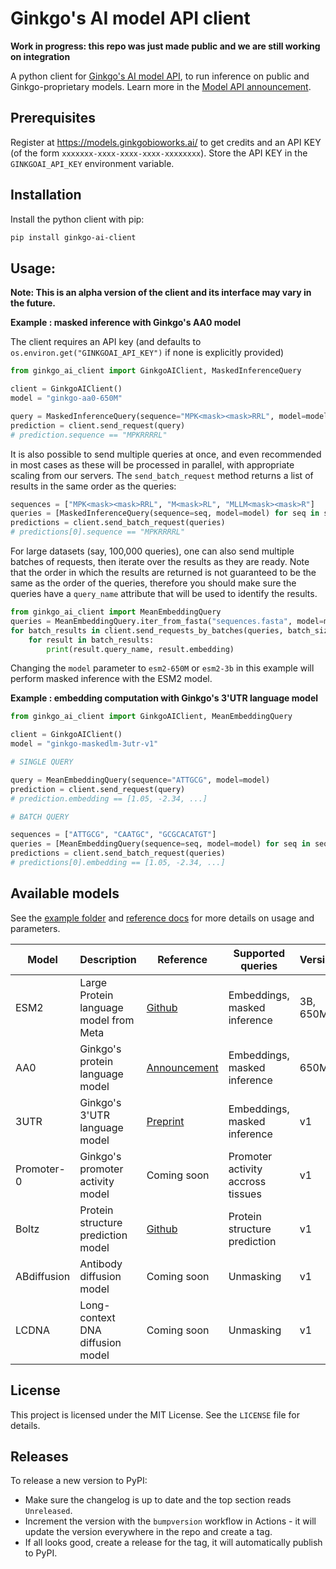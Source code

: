 # Ginkgo's AI model API client

**Work in progress: this repo was just made public and we are still working on integration**

A python client for [Ginkgo's AI model API](https://models.ginkgobioworks.ai/), to run inference on public and Ginkgo-proprietary models.
Learn more in the [Model API announcement](https://www.ginkgobioworks.com/2024/09/17/ginkgo-model-api-ai-research/).

## Prerequisites

Register at https://models.ginkgobioworks.ai/ to get credits and an API KEY (of the form `xxxxxxx-xxxx-xxxx-xxxx-xxxxxxxx`).
Store the API KEY in the `GINKGOAI_API_KEY` environment variable.

## Installation

Install the python client with pip:

```bash
pip install ginkgo-ai-client
```

## Usage:

**Note: This is an alpha version of the client and its interface may vary in the future.**

**Example : masked inference with Ginkgo's AA0 model**

The client requires an API key (and defaults to `os.environ.get("GINKGOAI_API_KEY")` if none is explicitly provided)

```python
from ginkgo_ai_client import GinkgoAIClient, MaskedInferenceQuery

client = GinkgoAIClient()
model = "ginkgo-aa0-650M"

query = MaskedInferenceQuery(sequence="MPK<mask><mask>RRL", model=model)
prediction = client.send_request(query)
# prediction.sequence == "MPKRRRRL"
```

It is also possible to send multiple queries at once, and even recommended in most cases as these will be processed in parallel, with appropriate scaling from our servers. The `send_batch_request` method returns a list of results in the same order as the queries:

```python
sequences = ["MPK<mask><mask>RRL", "M<mask>RL", "MLLM<mask><mask>R"]
queries = [MaskedInferenceQuery(sequence=seq, model=model) for seq in sequences]
predictions = client.send_batch_request(queries)
# predictions[0].sequence == "MPKRRRRL"
```

For large datasets (say, 100,000 queries), one can also send multiple batches of requests, then iterate over the results as they are ready. Note that the order in which the results are returned is not guaranteed to be the same as the order of the queries, therefore you should make sure the queries have a `query_name` attribute that will be used to identify the results.

```python
from ginkgo_ai_client import MeanEmbeddingQuery
queries = MeanEmbeddingQuery.iter_from_fasta("sequences.fasta", model=model)
for batch_results in client.send_requests_by_batches(queries, batch_size=1000):
    for result in batch_results:
        print(result.query_name, result.embedding)
```

Changing the `model` parameter to `esm2-650M` or `esm2-3b` in this example will perform
masked inference with the ESM2 model.

**Example : embedding computation with Ginkgo's 3'UTR language model**

```python
from ginkgo_ai_client import GinkgoAIClient, MeanEmbeddingQuery

client = GinkgoAIClient()
model = "ginkgo-maskedlm-3utr-v1"

# SINGLE QUERY

query = MeanEmbeddingQuery(sequence="ATTGCG", model=model)
prediction = client.send_request(query)
# prediction.embedding == [1.05, -2.34, ...]

# BATCH QUERY

sequences = ["ATTGCG", "CAATGC", "GCGCACATGT"]
queries = [MeanEmbeddingQuery(sequence=seq, model=model) for seq in sequences]
predictions = client.send_batch_request(queries)
# predictions[0].embedding == [1.05, -2.34, ...]
```

## Available models

See the [example folder](examples/) and [reference docs](https://ginkgobioworks.github.io/ginkgo-ai-client/) for more details on usage and parameters.

| Model       | Description                            | Reference                                                                                    | Supported queries                 | Versions |
| ----------- | -------------------------------------- | -------------------------------------------------------------------------------------------- | --------------------------------- | -------- |
| ESM2        | Large Protein language model from Meta | [Github](https://github.com/facebookresearch/esm?tab=readme-ov-file#esmfold)                 | Embeddings, masked inference      | 3B, 650M |
| AA0         | Ginkgo's protein language model        | [Announcement](https://www.ginkgobioworks.com/2024/09/17/aa-0-protein-llm-technical-review/) | Embeddings, masked inference      | 650M     |
| 3UTR        | Ginkgo's 3'UTR language model          | [Preprint](https://www.biorxiv.org/content/10.1101/2024.10.07.616676v1)                      | Embeddings, masked inference      | v1       |
| Promoter-0  | Ginkgo's promoter activity model       | Coming soon                                                                                  | Promoter activity accross tissues | v1       |
| Boltz       | Protein structure prediction model     | [Github](https://github.com/jwohlwend/boltz)                                                 | Protein structure prediction      | v1       |
| ABdiffusion | Antibody diffusion model               | Coming soon                                                                                  | Unmasking                         | v1       |
| LCDNA       | Long-context DNA diffusion model       | Coming soon                                                                                  | Unmasking                         | v1       |

## License

This project is licensed under the MIT License. See the `LICENSE` file for details.

## Releases

To release a new version to PyPI:

- Make sure the changelog is up to date and the top section reads `Unreleased`.
- Increment the version with the `bumpversion` workflow in Actions - it will update the version everywhere in the repo and create a tag.
- If all looks good, create a release for the tag, it will automatically publish to PyPI.
